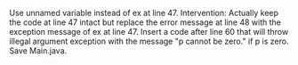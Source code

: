 Use unnamed variable instead of ex at line 47.
Intervention: Actually keep the code at line 47 intact but replace the error message at line 48 with the exception message of ex at line 47.
Insert a code after line 60 that will throw illegal argument exception with the message "p cannot be zero." if p is zero.
Save Main.java.
